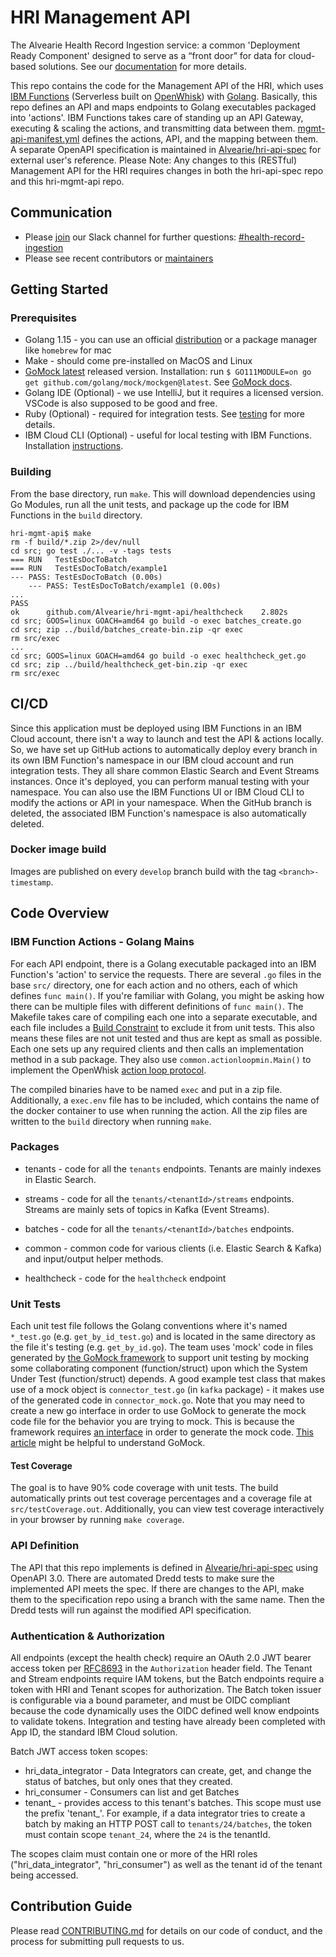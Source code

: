 # HRI Management API
The Alvearie Health Record Ingestion service: a common 'Deployment Ready Component' designed to serve as a “front door” for data for cloud-based solutions. See our [documentation](https://alvearie.io/HRI/) for more details.

This repo contains the code for the Management API of the HRI, which uses [IBM Functions](https://cloud.ibm.com/docs/openwhisk?topic=cloud-functions-getting-started) (Serverless built on [OpenWhisk](https://openwhisk.apache.org/)) with [Golang](https://golang.org/doc/). Basically, this repo defines an API and maps endpoints to Golang executables packaged into 'actions'. IBM Functions takes care of standing up an API Gateway, executing & scaling the actions, and transmitting data between them. [mgmt-api-manifest.yml](mgmt-api-manifest.yml) defines the actions, API, and the mapping between them. A separate OpenAPI specification is maintained in [Alvearie/hri-api-spec](https://github.com/Alvearie/hri-api-spec) for external user's reference. Please Note: Any changes to this (RESTful) Management API for the HRI requires changes in both the hri-api-spec repo and this hri-mgmt-api repo.

## Communication
* Please [join](https://alvearie.io/contributions/requestSlackAccess) our Slack channel for further questions: [#health-record-ingestion](https://alvearie.slack.com/archives/C01GM43LFJ6)
* Please see recent contributors or [maintainers](MAINTAINERS.md)

## Getting Started

### Prerequisites

* Golang 1.15 - you can use an official [distribution](https://golang.org/dl/) or a package manager like `homebrew` for mac
* Make - should come pre-installed on MacOS and Linux
* [GoMock latest](https://github.com/golang/mock) released version. Installation: 
    run `$ GO111MODULE=on go get github.com/golang/mock/mockgen@latest`. See [GoMock docs](https://github.com/golang/mock). 
* Golang IDE (Optional) - we use IntelliJ, but it requires a licensed version. VSCode is also supposed to be good and free.
* Ruby (Optional) - required for integration tests. See [testing](test/README.md) for more details.
* IBM Cloud CLI (Optional) - useful for local testing with IBM Functions. Installation [instructions](https://cloud.ibm.com/docs/cli?topic=cloud-cli-getting-started).

### Building

From the base directory, run `make`. This will download dependencies using Go Modules, run all the unit tests, and package up the code for IBM Functions in the `build` directory.

```
hri-mgmt-api$ make
rm -f build/*.zip 2>/dev/null
cd src; go test ./... -v -tags tests
=== RUN   TestEsDocToBatch
=== RUN   TestEsDocToBatch/example1
--- PASS: TestEsDocToBatch (0.00s)
    --- PASS: TestEsDocToBatch/example1 (0.00s)
...
PASS
ok  	github.com/Alvearie/hri-mgmt-api/healthcheck	2.802s
cd src; GOOS=linux GOACH=amd64 go build -o exec batches_create.go
cd src; zip ../build/batches_create-bin.zip -qr exec
rm src/exec
...
cd src; GOOS=linux GOACH=amd64 go build -o exec healthcheck_get.go
cd src; zip ../build/healthcheck_get-bin.zip -qr exec
rm src/exec
```
## CI/CD
Since this application must be deployed using IBM Functions in an IBM Cloud account, there isn't a way to launch and test the API & actions locally. So, we have set up GitHub actions to automatically deploy every branch in its own IBM Function's namespace in our IBM cloud account and run integration tests. They all share common Elastic Search and Event Streams instances. Once it's deployed, you can perform manual testing with your namespace. You can also use the IBM Functions UI or IBM Cloud CLI to modify the actions or API in your namespace. When the GitHub branch is deleted, the associated IBM Function's namespace is also automatically deleted. 

### Docker image build
Images are published on every `develop` branch build with the tag `<branch>-timestamp`.

## Code Overview

### IBM Function Actions - Golang Mains
For each API endpoint, there is a Golang executable packaged into an IBM Function's 'action' to service the requests. There are several `.go` files in the base `src/` directory, one for each action and no others, each of which defines `func main()`. If you're familiar with Golang, you might be asking how there can be multiple files with different definitions of `func main()`. The Makefile takes care of compiling each one into a separate executable, and each file includes a [Build Constraint](https://golang.org/pkg/go/build/#hdr-Build_Constraints) to exclude it from unit tests. This also means these files are not unit tested and thus are kept as small as possible. Each one sets up any required clients and then calls an implementation method in a sub package. They also use `common.actionloopmin.Main()` to implement the OpenWhisk [action loop protocol](https://github.com/apache/openwhisk-runtime-go/blob/main/docs/ACTION.md). 

The compiled binaries have to be named `exec` and put in a zip file. Additionally, a `exec.env` file has to be included, which contains the name of the docker container to use when running the action. All the zip files are written to the `build` directory when running `make`. 

### Packages

- tenants - code for all the `tenants` endpoints. Tenants are mainly indexes in Elastic Search.

- streams - code for all the `tenants/<tenantId>/streams` endpoints. Streams are mainly sets of topics in Kafka (Event Streams).

- batches - code for all the `tenants/<tenantId>/batches` endpoints.

- common - common code for various clients (i.e. Elastic Search & Kafka) and input/output helper methods.

- healthcheck - code for the `healthcheck` endpoint

### Unit Tests
Each unit test file follows the Golang conventions where it's named `*_test.go` (e.g. `get_by_id_test.go`) and is located in the same directory as the file it's testing (e.g. `get_by_id.go`). The team uses 'mock' code in files generated by [the GoMock framework](https://github.com/golang/mock) to support unit testing by mocking some collaborating component (function/struct) upon which the System Under Test (function/struct) depends. A good example test class that makes use of a mock object is `connector_test.go` (in `kafka` package) - it makes use of the generated code in `connector_mock.go`. Note that you may need to create a new go interface in order to use GoMock to generate the mock code file for the behavior you are trying to mock. This is because the framework requires [an interface](https://medium.com/rungo/interfaces-in-go-ab1601159b3a) in order to generate the mock code. [This article](https://medium.com/@duythhuynh/gomock-unit-testing-made-easy-b59a0e947ba7) might be helpful to understand GoMock. 

#### Test Coverage
The goal is to have 90% code coverage with unit tests. The build automatically prints out test coverage percentages and a coverage file at `src/testCoverage.out`. Additionally, you can view test coverage interactively in your browser by running `make coverage`.

### API Definition
The API that this repo implements is defined in [Alvearie/hri-api-spec](https://github.com/Alvearie/hri-api-spec) using OpenAPI 3.0. There are automated Dredd tests to make sure the implemented API meets the spec. If there are changes to the API, make them to the specification repo using a branch with the same name. Then the Dredd tests will run against the modified API specification. 

### Authentication & Authorization
All endpoints (except the health check) require an OAuth 2.0 JWT bearer access token per [RFC8693](https://tools.ietf.org/html/rfc8693) in the `Authorization` header field. The Tenant and Stream endpoints require IAM tokens, but the Batch endpoints require a token with HRI and Tenant scopes for authorization. The Batch token issuer is configurable via a bound parameter, and must be OIDC compliant because the code dynamically uses the OIDC defined well know endpoints to validate tokens. Integration and testing have already been completed with App ID, the standard IBM Cloud solution.

Batch JWT access token scopes:
- hri_data_integrator - Data Integrators can create, get, and change the status of batches, but only ones that they created.
- hri_consumer - Consumers can list and get Batches
- tenant_<tenantId> - provides access to this tenant's batches. This scope must use the prefix 'tenant_'. For example, if a data integrator tries to create a batch by making an HTTP POST call to `tenants/24/batches`, the token must contain scope `tenant_24`, where the `24` is the tenantId.
 
The scopes claim must contain one or more of the HRI roles ("hri_data_integrator", "hri_consumer") as well as the tenant id of the tenant being accessed.

## Contribution Guide
Please read [CONTRIBUTING.md](CONTRIBUTING.md) for details on our code of conduct, and the process for submitting pull requests to us.
